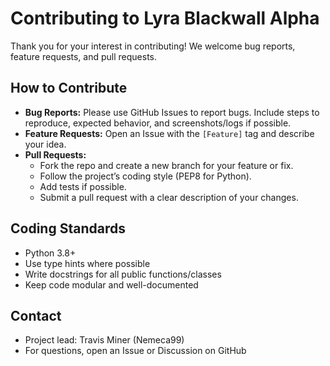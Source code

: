 # Contributing to Lyra Blackwall Alpha

Thank you for your interest in contributing! We welcome bug reports, feature requests, and pull requests.

## How to Contribute

- **Bug Reports:** Please use GitHub Issues to report bugs. Include steps to reproduce, expected behavior, and screenshots/logs if possible.
- **Feature Requests:** Open an Issue with the `[Feature]` tag and describe your idea.
- **Pull Requests:**
  - Fork the repo and create a new branch for your feature or fix.
  - Follow the project’s coding style (PEP8 for Python).
  - Add tests if possible.
  - Submit a pull request with a clear description of your changes.

## Coding Standards
- Python 3.8+
- Use type hints where possible
- Write docstrings for all public functions/classes
- Keep code modular and well-documented

## Contact
- Project lead: Travis Miner (Nemeca99)
- For questions, open an Issue or Discussion on GitHub 